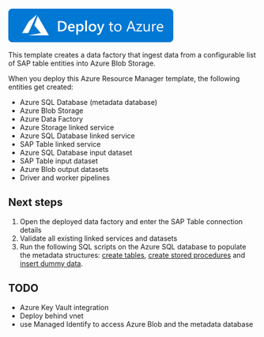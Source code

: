 [![Deploy To Azure](https://raw.githubusercontent.com/Azure/azure-quickstart-templates/master/1-CONTRIBUTION-GUIDE/images/deploytoazure.svg?sanitize=true)](https://portal.azure.com/#create/Microsoft.Template/uri/https%3A%2F%2Fraw.githubusercontent.com%2Fmariuspc%2Fsap-table-dataFactory%2Fmaster%2Fazuredeploy.json)


This template creates a data factory that ingest data from a configurable list of SAP table entities into Azure Blob Storage. 

When you deploy this Azure Resource Manager template, the following entities get created: 

- Azure SQL Database (metadata database)
- Azure Blob Storage
- Azure Data Factory
- Azure Storage linked service 
- Azure SQL Database linked service
- SAP Table linked service
- Azure SQL Database input dataset
- SAP Table input dataset
- Azure Blob output datasets
- Driver and worker pipelines

## Next steps
1. Open the deployed data factory and enter the SAP Table connection details
2. Validate all existing linked services and datasets
3. Run the following SQL scripts on the Azure SQL database to populate the metadata structures: [create tables](https://raw.githubusercontent.com/mariuspc/sap-table-dataFactory/master/sql%20create%20tables.sql), [create stored procedures](https://raw.githubusercontent.com/mariuspc/sap-table-dataFactory/master/sql%20create%20stored%20procedures.sql) and [insert dummy data](https://raw.githubusercontent.com/mariuspc/sap-table-dataFactory/master/sql%20dummy%20data.sql).


## TODO
- Azure Key Vault integration
- Deploy behind vnet
- use Managed Identify to access Azure Blob and the metadata database

